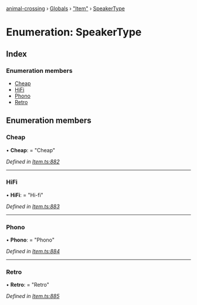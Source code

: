 [animal-crossing](../README.md) › [Globals](../globals.md) › ["Item"](../modules/_item_.md) › [SpeakerType](_item_.speakertype.md)

# Enumeration: SpeakerType

## Index

### Enumeration members

* [Cheap](_item_.speakertype.md#cheap)
* [HiFi](_item_.speakertype.md#hifi)
* [Phono](_item_.speakertype.md#phono)
* [Retro](_item_.speakertype.md#retro)

## Enumeration members

###  Cheap

• **Cheap**: = "Cheap"

*Defined in [Item.ts:882](https://github.com/Norviah/animal-crossing/blob/c9eb585/module/types/Item.ts#L882)*

___

###  HiFi

• **HiFi**: = "Hi-fi"

*Defined in [Item.ts:883](https://github.com/Norviah/animal-crossing/blob/c9eb585/module/types/Item.ts#L883)*

___

###  Phono

• **Phono**: = "Phono"

*Defined in [Item.ts:884](https://github.com/Norviah/animal-crossing/blob/c9eb585/module/types/Item.ts#L884)*

___

###  Retro

• **Retro**: = "Retro"

*Defined in [Item.ts:885](https://github.com/Norviah/animal-crossing/blob/c9eb585/module/types/Item.ts#L885)*
